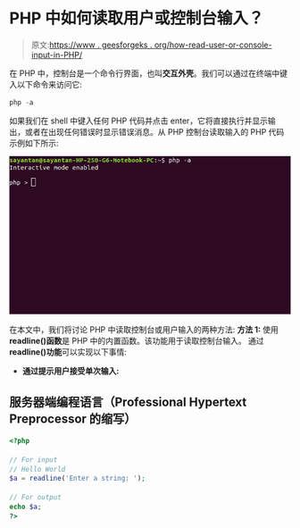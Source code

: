 # PHP 中如何读取用户或控制台输入？

> 原文:[https://www . geesforgeks . org/how-read-user-or-console-input-in-PHP/](https://www.geeksforgeeks.org/how-to-read-user-or-console-input-in-php/)

在 PHP 中，控制台是一个命令行界面，也叫**交互外壳**。我们可以通过在终端中键入以下命令来访问它:

```php
php -a
```

如果我们在 shell 中键入任何 PHP 代码并点击 enter，它将直接执行并显示输出，或者在出现任何错误时显示错误消息。从 PHP 控制台读取输入的 PHP 代码示例如下所示:

![](img/8778e533ae135cdcb564ebebb850da34.png)

在本文中，我们将讨论 PHP 中读取控制台或用户输入的两种方法:
**方法 1:** 使用 **readline()函数**是 PHP 中的内置函数。该功能用于读取控制台输入。
通过 **readline()功能**可以实现以下事情:

*   **通过提示用户接受单次输入:**

## 服务器端编程语言（Professional Hypertext Preprocessor 的缩写）

```php
<?php

// For input
// Hello World
$a = readline('Enter a string: ');

// For output
echo $a;   
?>
```